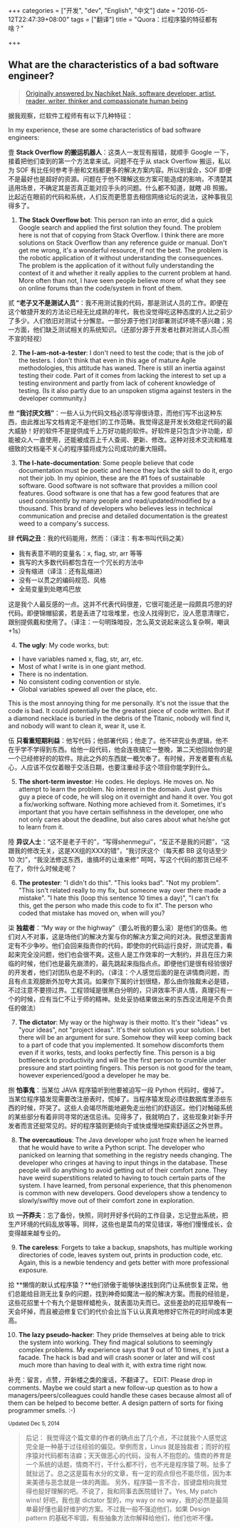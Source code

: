 +++
categories = ["开发", "dev", "English", "中文"]
date = "2016-05-12T22:47:39+08:00"
tags = ["翻译"]
title = "Quora：烂程序猿的特征都有啥？"

+++

What are the characteristics of a bad software engineer?
------

> [Originally answered by Nachiket Naik, software developer, artist, reader, writer, thinker and compassionate human being](https://www.quora.com/What-are-the-characteristics-of-a-bad-software-engineer/answer/Nachiket-Naik?srid=3Eg3)

据我观察，烂软件工程师有有以下几种特征：

In my experience, these are some characteristics of bad software engineers:

壹 **Stack Overflow 的搬运机器人**：这类人一发现有报错，就顺手 Google 一下，接着把他们查到的第一个方法拿来试。问题不在于从 stack Overflow 搬运，私以为 SOF 有比任何参考手册和文档都更多的解决方案内容。所以别误会，SOF 即便不是最好也是超好的资源。问题在于他不理解这些方案可能造成的影响，不清楚其适用场景，不确定其是否真正能对应手头的问题。什么都不知道，就瞎 JB 照搬。比起近在眼前的代码和系统，人们反而更愿意去相信网络论坛的说法，这种事我见得多了。

1) **The Stack Overflow bot**: This person ran into an error, did a quick Google search and applied the first solution they found. The problem here is not that of copying from Stack Overflow. I think there are more solutions on Stack Overflow than any reference guide or manual. Don't get me wrong, it's a wonderful resource, if not the best. The problem is the robotic application of it without understanding the consequences. The problem is the application of it without fully understanding the context of it and whether it really applies to the current problem at hand. More often than not, I have seen people believe more of what they see on online forums than the code/system in front of them.

贰 **“老子又不是测试人员”**：我不用测试我的代码，那是测试人员的工作。即便在这个敏捷开发的方法论已经无比成熟的年代，我也没觉得吃这种态度的人比之前少了多少。人们依旧对测试十分懈怠。一部分源于他们对部署测试环境不感兴趣；另一方面，他们缺乏测试相关的系统知识。（还部分源于开发者社群对测试人员心照不宣的轻视）

2) **The I-am-not-a-tester**: I don't need to test the code; that is the job of the testers. I don't think that even in this age of mature Agile methodologies, this attitude has waned. There is still an inertia against testing their code. Part of it comes from lacking the interest to set up a testing environment and partly from lack of coherent knowledge of testing. (Is it also partly due to an unspoken stigma against testers in the developer community.)

叁 **“我讨厌文档”**：一些人认为代码文档必须写得很诗意，而他们写不出这种东西，由此推出写文档肯定不是他们的工作范畴。我觉得这是开发长效稳定代码的最大威胁！好的软件不是提供成千上万好功能的软件。好软件是只包含少许功能，却能被众人一直使用，还能被成百上千人查阅、更新、修改。这种对技术交流和精准细致的文档毫不关心的程序猿将成为公司成功的重大阻碍。

3) **The I-hate-documentation**: Some people believe that code documentation must be poetic and hence they lack the skill to do it, ergo not their job. In my opinion, these are the #1 foes of sustainable software. Good software is not software that provides a million cool features. Good software is one that has a few good features that are used consistently by many people and read/updated/modified by a thousand. This brand of developers who believes less in technical communication and precise and detailed documentation is the greatest weed to a company's success.

肆 **代码之丑**：我的代码能用，然而：（译注：有本书叫代码之美）

* 我有表意不明的变量名：x, flag, str, arr 等等
* 我写的大多数代码都包含在一个冗长的方法中
* 没有缩进（译注：还有乱缩进）
* 没有一以贯之的编码规范、风格
* 全局变量到处瞎鸡巴放

这是我个人最反感的一点。这并不代表代码很差，它很可能还是一段颇具巧思的好代码。即便锦帽貂裘，若是丢进了垃圾堆里，也没人找得到它，没人愿意清理它，跟别提佩戴和使用了。（译注：一句明珠暗投，怎么英文说起来这么复杂啊，嘲讽 +1s）

4) **The ugly**: My code works, but:

* I have variables named x, flag, str, arr, etc.
* Most of what I write is in one giant method.
* There is no indentation.
* No consistent coding convention or style.
* Global variables spewed all over the place, etc.

This is the most annoying thing for me personally. It's not the issue that the code is bad. It could potentially be the greatest piece of code written. But if a diamond necklace is buried in the debris of the Titanic, nobody will find it, and nobody will want to clean it, wear it, use it.

伍 **只看重短期利益**：他写代码；他部署代码；他走了。他不研究业务逻辑，他不在乎学不学得到东西。给他一段代码，他会连夜搞它一整晚，第二天他回给你的是一个已经修好的的软件。除此之外的东西就一概欠奉了。有时候，开发者要有点私心，人应该不仅仅着眼于交活日期，也要注重经手这个项目你能学到什么。

5) **The short-term investor**: He codes. He deploys. He moves on. No attempt to learn the problem. No interest in the domain. Just give this guy a piece of code, he will slog on it overnight and hand it over. You got a fix/working software. Nothing more achieved from it. Sometimes, it's important that you have certain selfishness in the developer, one who not only cares about the deadline, but also cares about what he/she got to learn from it.

陸 **异议人士**：“这不是老子干的”，“写得shenmegui”，“反正不是我的问题”，“这跟我的修改无关，这是XX组的XXX的错”，“我讨厌这个（每天都 BB 这句话至少 10 次)”，“我没法修这东西，谁搞坏的让谁来修”
呵呵，写这个代码的那货已经不在了，你什么时候走呢？

6) **The protester**: "I didn't do this". "This looks bad". "Not my problem". "This isn't related really to my fix, but someone way over there made a mistake". "I hate this (loop this sentence 10 times a day)", "I can't fix this, get the person who made this code to fix it".
The person who coded that mistake has moved on, when will you?

柒 **独裁者**：“My way or the highway”（要么听我的要么滚）是他们的信条。他们对人不对事，这是场他们的解决方案与你的解决方案之间的对决。我想这里面肯定有不少争吵。他们会回来指责你的代码，即使你的代码运行良好，测试完善，看起来完全没问题，他们也会很不爽。这些人是工作效率的一大制约，并且在压力来临的时候，他们也是最先崩溃的，最先跳起来指指点点。即便他们是很有经验很好的开发者，他们对团队也是不利的。（译注：个人感觉后面的是在讲情商问题，而且有点主观臆断外加夸大其词。如果你下属的计划很糙，那么由你独裁未必是错，不过注意不要捞过界。工程领域是很黑白分明的，只讲效率不讲人情，真理只有一个的时候，应有当仁不让于师的精神。处处妥协结果做出来的东西没法用是不负责任的做法）

7) **The dictator**: My way or the highway is their motto. It's their "ideas" vs "your ideas", not "project ideas". It's their solution vs your solution. I bet there will be an argument for sure. Somehow they will keep coming back to a part of code that you implemented. It somehow discomforts them even if it works, tests, and looks perfectly fine. This person is a big bottleneck to productivity and will be the first person to crumble under pressure and start pointing fingers. This person is not good for the team, however experienced/good a developer he may be.

捌 **怕事鬼**：当某位 JAVA 程序猿听到他要被迫写一段 Python 代码时，傻掉了。当某位程序猿发现需要改注册表时，慌掉了。当程序猿发现必须往数据库里添些东西的时候，吓哭了。这些人会竭尽所能地避免走出他们的舒适区。他们对触碰系统的某些部分有着非同寻常的迷信忌讳。见得多了，我就明白了，这些现象对新手开发者而言还挺常见的。好的程序猿则更倾向于或快或慢地探索舒适区之外世界。

8) **The overcautious**: The Java developer who just froze when he learned that he would have to write a Python script. The developer who panicked on learning that something in the registry needs changing. The developer who cringes at having to input things in the database. These people will do anything to avoid getting out of their comfort zone. They have weird superstitions related to having to touch certain parts of the system. I have learned, from personal experience, that this phenomenon is common with new developers. Good developers show a tendency to slowly/swiftly move out of their comfort zone in exploration.

玖 **一芥莽夫**：忘了备份，快照，同时开好多代码的工作目录，忘记登出系统，把生产环境的代码乱放等等。同样，这些也是菜鸟的常见错误，等他们慢慢成长，会变得越来越专业的。

9) **The careless**: Forgets to take a backup, snapshots, has multiple working directories of code, leaves system out, prints in production code, etc. Again, this is a newbie tendency and gets better with more professional exposure.

拾 **懒惰的默认式程序猿？**他们骄傲于能够快速找到窍门让系统恢复正常。他们总能给目测无比复杂的问题，找到神奇如魔法一般的解决方案。而我的经验是，这些花招里十个有九个是银样蜡枪头，就表面功夫而已。这些差劲的花招早晚有一天会坏掉，而且被迫修复它们的代价会比当下认认真真地修好它所花的时间成本更高。

10) **The lazy pseudo-hacker**: They pride themselves at being able to trick the system into working. They find magical solutions to seemingly complex problems. My experience says that 9 out of 10 times, it's just a facade. The hack is bad and will crash sooner or later and will cost much more than having to deal with it, with extra time right now.

补充：留言，点赞，开新楼之类的废话，不翻译了。
EDIT: Please drop in comments. Maybe we could start a new follow-up question as to how a managers/peers/colleagues could handle these cases because almost all of them can be helped to become better. A design pattern of sorts for fixing programmer smells. :-)

<small>Updated Dec 5, 2014</small>

> 后记： 我觉得这个篇文章的作者的确点出了几个点，不过就我个人感觉这完全是一种基于过往经验的偏见。举例而言，Linus 就是独裁者；而好的程序猿对代码都有洁癖；天天做恶心的代码，没有人不抱怨的。情商的养育是一个系统的话题，情商不行，干什么都不行，也不光是程序猿了啊。扯多了就扯远了。总之这是篇有水分的文章，有一定的观点但也不能尽信，因为本来美德与恶念就是一体的两面。
另外，程序猿一言不合，拔键盘相向我觉得也挺好理解的吧。不说了，我和同事去医院缝针了。Yes, My patch wins!
好吧，我也是 dictator 型的，my way or no way，我的必然是最简单最好懂也最好维护的方案。不过我一般不强迫他们，如果 Design pattern 的基础不牢固，有些抽象方法你解释给他们，他们也听不懂。